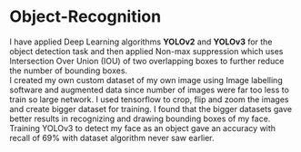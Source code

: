 # Object-Recognition
I have applied Deep Learning algorithms **YOLOv2** and **YOLOv3** for the object detection task and then applied Non-max suppression which uses
Intersection Over Union (IOU) of two overlapping boxes to further reduce the number of bounding boxes. <br/>
I created my own custom dataset of my own image using Image labelling software and augmented data since number of images were far too less to train so large network. I used tensorflow to crop, flip and zoom the images and create bigger dataset for training. I found that the bigger datasets gave better results in recognizing and drawing bounding boxes of my face. <br/>
Training YOLOv3 to detect my face as an object gave an accuracy with recall of 69% with dataset algorithm never saw earlier.
